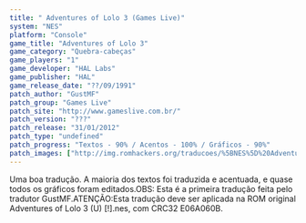 ```yaml
---
title: " Adventures of Lolo 3 (Games Live)"
system: "NES"
platform: "Console"
game_title: "Adventures of Lolo 3"
game_category: "Quebra-cabeças"
game_players: "1"
game_developer: "HAL Labs"
game_publisher: "HAL"
game_release_date: "??/09/1991"
patch_author: "GustMF"
patch_group: "Games Live"
patch_site: "http://www.gameslive.com.br/"
patch_version: "???"
patch_release: "31/01/2012"
patch_type: "undefined"
patch_progress: "Textos - 90% / Acentos - 100% / Gráficos - 90%"
patch_images: ["http://img.romhackers.org/traducoes/%5BNES%5D%20Adventures%20of%20Lolo%203%20-%20Games%20Live%20-%201.png","http://img.romhackers.org/traducoes/%5BNES%5D%20Adventures%20of%20Lolo%203%20-%20Games%20Live%20-%202.png","http://img.romhackers.org/traducoes/%5BNES%5D%20Adventures%20of%20Lolo%203%20-%20Games%20Live%20-%203.png"]
---
```

Uma boa tradução. A maioria dos textos foi traduzida e acentuada, e quase todos os gráficos foram editados.OBS: Esta é a primeira tradução feita pelo tradutor GustMF.ATENÇÃO:Esta tradução deve ser aplicada na ROM original Adventures of Lolo 3 (U) [!].nes, com CRC32 E06A060B.
